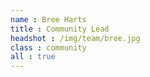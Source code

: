 ```yaml
---
name : Bree Harts
title : Community Lead
headshot : /img/team/bree.jpg
class : community
all : true
---
```

